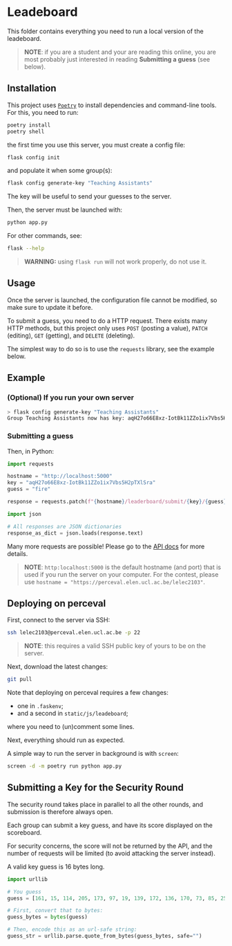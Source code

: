 # Leadeboard

This folder contains everything you need to run a local version of the leadeboard.

> **NOTE**: if you are a student and your are reading this online, you are most probably just interested in reading **Submitting a guess** (see below).

## Installation

This project uses [`Poetry`](https://python-poetry.org/docs/) to install dependencies and command-line tools. For this, you need to run:

```bash
poetry install
poetry shell
```

the first time you use this server, you must create a config file:

```bash
flask config init
```

and populate it when some group(s):

```bash
flask config generate-key "Teaching Assistants"
```

The key will be useful to send your guesses to the server.

Then, the server must be launched with:

```bash
python app.py
```

For other commands, see:

```bash
flask --help
```

> **WARNING:** using `flask run` will not work properly, do not use it.

## Usage

Once the server is launched, the configuration file cannot be modified, so make sure to update it before.

To submit a guess, you need to do a HTTP request. There exists many HTTP methods, but this project only uses `POST` (posting a value), `PATCH` (editing), `GET` (getting), and `DELETE` (deleting).

The simplest way to do so is to use the `requests` library, see the example below.

## Example

### (Optional) If you run your own server

```bash
> flask config generate-key "Teaching Assistants"
Group Teaching Assistants now has key: aqH27o66E8xz-IotBk11ZZo1ix7Vbs5H2pTXlSra
```

### Submitting a guess

Then, in Python:

```python
import requests

hostname = "http://localhost:5000"
key = "aqH27o66E8xz-IotBk11ZZo1ix7Vbs5H2pTXlSra"
guess = "fire"

response = requests.patch(f"{hostname}/leaderboard/submit/{key}/{guess}")

import json

# All responses are JSON dictionaries
response_as_dict = json.loads(response.text)
```

Many more requests are possible! Please go to the [API docs](https://perceval.elen.ucl.ac.be/lelec2103/leaderboard/doc/) for more details.

> **NOTE**: `http:localhost:5000` is the default hostname (and port) that is used if you run the server on your computer. For the contest, please use `hostname = "https://perceval.elen.ucl.ac.be/lelec2103"`.

## Deploying on perceval

First, connect to the server via SSH:

```bash
ssh lelec2103@perceval.elen.ucl.ac.be -p 22
```

> **NOTE**: this requires a valid SSH public key of yours to be on the server.

Next, download the latest changes:

```bash
git pull
```

Note that deploying on perceval requires a few changes:

- one in `.faskenv`;
- and a second in `static/js/leadeboard`;

where you need to (un)comment some lines.

Next, everything should run as expected.

A simple way to run the server in background is with `screen`:

```bash
screen -d -m poetry run python app.py
```

## Submitting a Key for the Security Round

The security round takes place in parallel to all the other rounds,
and submission is therefore always open.

Each group can submit a key guess, and have its score displayed on the scoreboard.

For security concerns, the score will not be returned by the API, and the number
of requests will be limited (to avoid attacking the server instead).

A valid key guess is 16 bytes long.

```python
import urllib

# You guess
guess = [161, 15, 114, 205, 173, 97, 19, 139, 172, 136, 170, 73, 85, 252, 63, 133]

# First, convert that to bytes:
guess_bytes = bytes(guess)

# Then, encode this as an url-safe string:
guess_str = urllib.parse.quote_from_bytes(guess_bytes, safe="")
```
